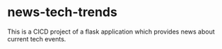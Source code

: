 # news-tech-trends
This is a CICD project of a flask application which provides news about current tech events.
